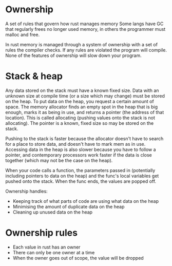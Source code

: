 # Ownership
A set of rules that govern how rust manages memory
Some langs have GC that regularly frees no longer used memory, in others the programmer must malloc and free.

In rust memory is managed through a system of ownership with a set of rules the compiler checks. If any rules are violated the program will compile. None of the features of ownership will slow down your program.

# Stack & heap
Any data stored on the stack must have a known fixed size. Data with an unknown size at compile time (or a size which may change) must be stored on the heap.
To put data on the heap, you request a certain amount of space. The memory allocator finds an empty spot in the heap that is big enough, marks it as being in use, and returns a pointer (the address of that location).
This is called allocating (pushing values onto the stack is not allocating).
The pointer is a known, fixed size so may be stored on the stack.

Pushing to the stack is faster because the allocator doesn't have to search for a place to store data, and doesn't have to mark mem as in use.
Accessing data in the heap is also slower because you have to follow a pointer, and contemporary processors work faster if the data is close together (which may not be the case on the heap).

When your code calls a function, the parameters passed in (potentially including pointers to data on the heap) and the func's local variables get pushed onto the stack. When the func ends, the values are popped off.

Ownership handles:
- Keeping track of what parts of code are using what data on the heap
- Minimising the amount of duplicate data on the heap
- Cleaning up unused data on the heap

# Ownership rules
- Each value in rust has an owner
- There can only be one owner at a time
- When the owner goes out of scope, the value will be dropped
